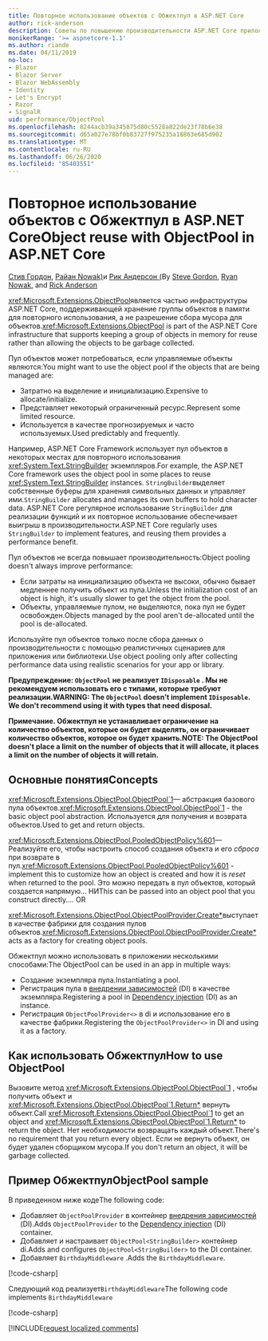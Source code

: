 ```yaml
---
title: Повторное использование объектов с Обжектпул в ASP.NET Core
author: rick-anderson
description: Советы по повышению производительности ASP.NET Core приложений с помощью Обжектпул.
monikerRange: '>= aspnetcore-1.1'
ms.author: riande
ms.date: 04/11/2019
no-loc:
- Blazor
- Blazor Server
- Blazor WebAssembly
- Identity
- Let's Encrypt
- Razor
- SignalR
uid: performance/ObjectPool
ms.openlocfilehash: 8244acb39a345875d80c5528a822de23f78b6e38
ms.sourcegitcommit: d65a027e78bf0b83727f975235a18863e685d902
ms.translationtype: MT
ms.contentlocale: ru-RU
ms.lasthandoff: 06/26/2020
ms.locfileid: "85403551"
---
```

# <a name="object-reuse-with-objectpool-in-aspnet-core"></a><span data-ttu-id="0f86d-103">Повторное использование объектов с Обжектпул в ASP.NET Core</span><span class="sxs-lookup"><span data-stu-id="0f86d-103">Object reuse with ObjectPool in ASP.NET Core</span></span>

<span data-ttu-id="0f86d-104">[Стив Гордон](https://twitter.com/stevejgordon), [Райан Nowak)](https://github.com/rynowak)и [Рик Андерсон (](https://twitter.com/RickAndMSFT)</span><span class="sxs-lookup"><span data-stu-id="0f86d-104">By [Steve Gordon](https://twitter.com/stevejgordon), [Ryan Nowak](https://github.com/rynowak), and [Rick Anderson](https://twitter.com/RickAndMSFT)</span></span>

<span data-ttu-id="0f86d-105"><xref:Microsoft.Extensions.ObjectPool>является частью инфраструктуры ASP.NET Core, поддерживающей хранение группы объектов в памяти для повторного использования, а не разрешение сбора мусора для объектов.</span><span class="sxs-lookup"><span data-stu-id="0f86d-105"><xref:Microsoft.Extensions.ObjectPool> is part of the ASP.NET Core infrastructure that supports keeping a group of objects in memory for reuse rather than allowing the objects to be garbage collected.</span></span>

<span data-ttu-id="0f86d-106">Пул объектов может потребоваться, если управляемые объекты являются:</span><span class="sxs-lookup"><span data-stu-id="0f86d-106">You might want to use the object pool if the objects that are being managed are:</span></span>

- <span data-ttu-id="0f86d-107">Затратно на выделение и инициализацию.</span><span class="sxs-lookup"><span data-stu-id="0f86d-107">Expensive to allocate/initialize.</span></span>
- <span data-ttu-id="0f86d-108">Представляет некоторый ограниченный ресурс.</span><span class="sxs-lookup"><span data-stu-id="0f86d-108">Represent some limited resource.</span></span>
- <span data-ttu-id="0f86d-109">Используется в качестве прогнозируемых и часто используемых.</span><span class="sxs-lookup"><span data-stu-id="0f86d-109">Used predictably and frequently.</span></span>

<span data-ttu-id="0f86d-110">Например, ASP.NET Core Framework использует пул объектов в некоторых местах для повторного использования <xref:System.Text.StringBuilder> экземпляров.</span><span class="sxs-lookup"><span data-stu-id="0f86d-110">For example, the ASP.NET Core framework uses the object pool in some places to reuse <xref:System.Text.StringBuilder> instances.</span></span> <span data-ttu-id="0f86d-111">`StringBuilder`выделяет собственные буферы для хранения символьных данных и управляет ими.</span><span class="sxs-lookup"><span data-stu-id="0f86d-111">`StringBuilder` allocates and manages its own buffers to hold character data.</span></span> <span data-ttu-id="0f86d-112">ASP.NET Core регулярное использование `StringBuilder` для реализации функций и их повторное использование обеспечивает выигрыш в производительности.</span><span class="sxs-lookup"><span data-stu-id="0f86d-112">ASP.NET Core regularly uses `StringBuilder` to implement features, and reusing them provides a performance benefit.</span></span>

<span data-ttu-id="0f86d-113">Пул объектов не всегда повышает производительность:</span><span class="sxs-lookup"><span data-stu-id="0f86d-113">Object pooling doesn't always improve performance:</span></span>

- <span data-ttu-id="0f86d-114">Если затраты на инициализацию объекта не высоки, обычно бывает медленнее получить объект из пула.</span><span class="sxs-lookup"><span data-stu-id="0f86d-114">Unless the initialization cost of an object is high, it's usually slower to get the object from the pool.</span></span>
- <span data-ttu-id="0f86d-115">Объекты, управляемые пулом, не выделяются, пока пул не будет освобожден.</span><span class="sxs-lookup"><span data-stu-id="0f86d-115">Objects managed by the pool aren't de-allocated until the pool is de-allocated.</span></span>

<span data-ttu-id="0f86d-116">Используйте пул объектов только после сбора данных о производительности с помощью реалистичных сценариев для приложения или библиотеки.</span><span class="sxs-lookup"><span data-stu-id="0f86d-116">Use object pooling only after collecting performance data using realistic scenarios for your app or library.</span></span>

<span data-ttu-id="0f86d-117">**Предупреждение: `ObjectPool` не реализует `IDisposable` . Мы не рекомендуем использовать его с типами, которые требуют реализации.**</span><span class="sxs-lookup"><span data-stu-id="0f86d-117">**WARNING: The `ObjectPool` doesn't implement `IDisposable`. We don't recommend using it with types that need disposal.**</span></span>

<span data-ttu-id="0f86d-118">**Примечание. Обжектпул не устанавливает ограничение на количество объектов, которые он будет выделять, он ограничивает количество объектов, которое он будет хранить.**</span><span class="sxs-lookup"><span data-stu-id="0f86d-118">**NOTE: The ObjectPool doesn't place a limit on the number of objects that it will allocate, it places a limit on the number of objects it will retain.**</span></span>

## <a name="concepts"></a><span data-ttu-id="0f86d-119">Основные понятия</span><span class="sxs-lookup"><span data-stu-id="0f86d-119">Concepts</span></span>

<span data-ttu-id="0f86d-120"><xref:Microsoft.Extensions.ObjectPool.ObjectPool`1>— абстракция базового пула объектов.</span><span class="sxs-lookup"><span data-stu-id="0f86d-120"><xref:Microsoft.Extensions.ObjectPool.ObjectPool`1> - the basic object pool abstraction.</span></span> <span data-ttu-id="0f86d-121">Используется для получения и возврата объектов.</span><span class="sxs-lookup"><span data-stu-id="0f86d-121">Used to get and return objects.</span></span>

<span data-ttu-id="0f86d-122"><xref:Microsoft.Extensions.ObjectPool.PooledObjectPolicy%601>— Реализуйте его, чтобы настроить способ создания объекта и его *сброса* при возврате в пул.</span><span class="sxs-lookup"><span data-stu-id="0f86d-122"><xref:Microsoft.Extensions.ObjectPool.PooledObjectPolicy%601> - implement this to customize how an object is created and how it is *reset* when returned to the pool.</span></span> <span data-ttu-id="0f86d-123">Это можно передать в пул объектов, который создается напрямую... НИ</span><span class="sxs-lookup"><span data-stu-id="0f86d-123">This can be passed into an object pool that you construct directly.... OR</span></span>

<span data-ttu-id="0f86d-124"><xref:Microsoft.Extensions.ObjectPool.ObjectPoolProvider.Create*>выступает в качестве фабрики для создания пулов объектов.</span><span class="sxs-lookup"><span data-stu-id="0f86d-124"><xref:Microsoft.Extensions.ObjectPool.ObjectPoolProvider.Create*> acts as a factory for creating object pools.</span></span>
<!-- REview, there is no ObjectPoolProvider<T> -->

<span data-ttu-id="0f86d-125">Обжектпул можно использовать в приложении несколькими способами:</span><span class="sxs-lookup"><span data-stu-id="0f86d-125">The ObjectPool can be used in an app in multiple ways:</span></span>

* <span data-ttu-id="0f86d-126">Создание экземпляра пула.</span><span class="sxs-lookup"><span data-stu-id="0f86d-126">Instantiating a pool.</span></span>
* <span data-ttu-id="0f86d-127">Регистрация пула в [внедрении зависимостей](xref:fundamentals/dependency-injection) (DI) в качестве экземпляра.</span><span class="sxs-lookup"><span data-stu-id="0f86d-127">Registering a pool in [Dependency injection](xref:fundamentals/dependency-injection) (DI) as an instance.</span></span>
* <span data-ttu-id="0f86d-128">Регистрация `ObjectPoolProvider<>` в di и использование его в качестве фабрики.</span><span class="sxs-lookup"><span data-stu-id="0f86d-128">Registering the `ObjectPoolProvider<>` in DI and using it as a factory.</span></span>

## <a name="how-to-use-objectpool"></a><span data-ttu-id="0f86d-129">Как использовать Обжектпул</span><span class="sxs-lookup"><span data-stu-id="0f86d-129">How to use ObjectPool</span></span>

<span data-ttu-id="0f86d-130">Вызовите метод <xref:Microsoft.Extensions.ObjectPool.ObjectPool`1> , чтобы получить объект и <xref:Microsoft.Extensions.ObjectPool.ObjectPool`1.Return*> вернуть объект.</span><span class="sxs-lookup"><span data-stu-id="0f86d-130">Call <xref:Microsoft.Extensions.ObjectPool.ObjectPool`1> to get an object and <xref:Microsoft.Extensions.ObjectPool.ObjectPool`1.Return*> to return the object.</span></span>  <span data-ttu-id="0f86d-131">Нет необходимости возвращать каждый объект.</span><span class="sxs-lookup"><span data-stu-id="0f86d-131">There's no requirement that you return every object.</span></span> <span data-ttu-id="0f86d-132">Если не вернуть объект, он будет удален сборщиком мусора.</span><span class="sxs-lookup"><span data-stu-id="0f86d-132">If you don't return an object, it will be garbage collected.</span></span>

## <a name="objectpool-sample"></a><span data-ttu-id="0f86d-133">Пример Обжектпул</span><span class="sxs-lookup"><span data-stu-id="0f86d-133">ObjectPool sample</span></span>

<span data-ttu-id="0f86d-134">В приведенном ниже коде</span><span class="sxs-lookup"><span data-stu-id="0f86d-134">The following code:</span></span>

* <span data-ttu-id="0f86d-135">Добавляет `ObjectPoolProvider` в контейнер [внедрения зависимостей](xref:fundamentals/dependency-injection) (DI).</span><span class="sxs-lookup"><span data-stu-id="0f86d-135">Adds `ObjectPoolProvider` to the [Dependency injection](xref:fundamentals/dependency-injection) (DI) container.</span></span>
* <span data-ttu-id="0f86d-136">Добавляет и настраивает `ObjectPool<StringBuilder>` контейнер di.</span><span class="sxs-lookup"><span data-stu-id="0f86d-136">Adds and configures `ObjectPool<StringBuilder>` to the DI container.</span></span>
* <span data-ttu-id="0f86d-137">Добавляет `BirthdayMiddleware` .</span><span class="sxs-lookup"><span data-stu-id="0f86d-137">Adds the `BirthdayMiddleware`.</span></span>

[!code-csharp[](ObjectPool/ObjectPoolSample/Startup.cs?name=snippet)]

<span data-ttu-id="0f86d-138">Следующий код реализует`BirthdayMiddleware`</span><span class="sxs-lookup"><span data-stu-id="0f86d-138">The following code implements `BirthdayMiddleware`</span></span>

[!code-csharp[](ObjectPool/ObjectPoolSample/BirthdayMiddleware.cs?name=snippet)]

[!INCLUDE[request localized comments](~/includes/code-comments-loc.md)]
